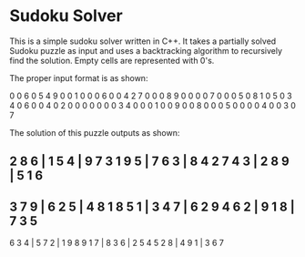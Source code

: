 # Sudoku Solver

This is a simple sudoku solver written in C++. It takes a partially solved Sudoku puzzle
as input and uses a backtracking algorithm to recursively find the solution. Empty cells
are represented with 0's.

The proper input format is as shown:

0 0 6 0 5 4 9 0 0 
1 0 0 0 6 0 0 4 2
7 0 0 0 8 9 0 0 0
0 7 0 0 0 5 0 8 1
0 5 0 3 4 0 6 0 0
4 0 2 0 0 0 0 0 0
0 3 4 0 0 0 1 0 0
9 0 0 8 0 0 0 5 0
0 0 0 4 0 0 3 0 7

The solution of this puzzle outputs as shown:

2 8 6 | 1 5 4 | 9 7 3 
1 9 5 | 7 6 3 | 8 4 2 
7 4 3 | 2 8 9 | 5 1 6 
---------------------
3 7 9 | 6 2 5 | 4 8 1 
8 5 1 | 3 4 7 | 6 2 9 
4 6 2 | 9 1 8 | 7 3 5 
---------------------
6 3 4 | 5 7 2 | 1 9 8 
9 1 7 | 8 3 6 | 2 5 4 
5 2 8 | 4 9 1 | 3 6 7 
